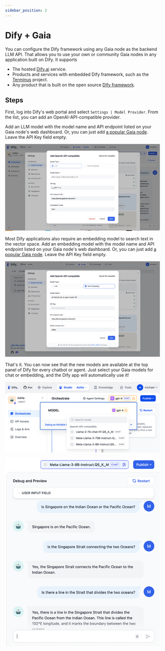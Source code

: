 ```yaml
---
sidebar_position: 2
---
```


# Dify + Gaia

You can configure the Dify framework using any Gaia node as the backend LLM API. That allows you to use your own or community Gaia nodes in any application built on Dify. It supports

* The hosted [Dify.ai](https://dify.ai/) service.
* Products and services with embedded Dify framework, such as the [Terminus](https://www.jointerminus.com/) project.
* Any product that is built on the open source [Dify framework](https://github.com/langgenius/dify).

## Steps

First, log into Dify's web portal and select `Settings | Model Provider`. From the list, you can add an OpenAI-API-compatible provider.

Add an LLM model with the model name and API endpoint listed on your Gaia node's web dashboard. Or, you can just add [a popular Gaia node](../nodes).
Leave the API Key field empty.

![Configure a Gaia Llama3 8b model in Dify](dify_chat.png)

Most Dify applications also require an embedding model to search text in the vector space.
Add an embedding model with the model name and API endpoint listed on your Gaia node's web dashboard. Or, you can just add [a popular Gaia node](../nodes).
Leave the API Key field empty.

![Configure a Gaia embedding model in Dify](dify_embedding.png)

That's it. You can now see that the new models are available at the top panel of Dify for every chatbot or agent. Just select your Gaia models for chat or embedding, and the Dify app will automatically use it!

![Select a Gaia node as backend model in Dify](dify_select.png)

![Chat with the Gaia Llama3 8b model in Dify](dify_chatbot_ui.png)

